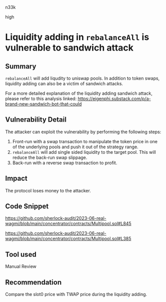 n33k

high

# Liquidity adding in `rebalanceAll` is vulnerable to sandwich attack

## Summary

`rebalanceAll` will add liqudity to uniswap pools. In addition to token swaps, liquidity adding can also be a victim of sandwich attacks.

For a more detailed explanation of the liquidity adding sandwich attack, please refer to this analysis linked: https://eigenphi.substack.com/p/a-brand-new-sandwich-bot-that-could

## Vulnerability Detail

The attacker can exploit the vulnerability by performing the following steps:

1. Front-run with a swap transaction to manipulate the token price in one of the underlying pools and push it out of the strategy range. 
2. `rebalanceAll` will add single sided liquidity to the target pool. This will reduce the back-run swap slippage.
3. Back-run with a reverse swap transaction to profit.

## Impact

The protocol loses money to the attacker.

## Code Snippet

https://github.com/sherlock-audit/2023-06-real-wagmi/blob/main/concentrator/contracts/Multipool.sol#L845

https://github.com/sherlock-audit/2023-06-real-wagmi/blob/main/concentrator/contracts/Multipool.sol#L385

## Tool used

Manual Review

## Recommendation

Compare the slot0 price with TWAP price during the liquidity adding.